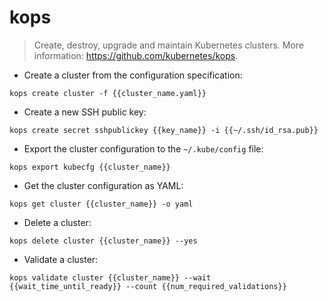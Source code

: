 # kops

> Create, destroy, upgrade and maintain Kubernetes clusters.
> More information: <https://github.com/kubernetes/kops>.

- Create a cluster from the configuration specification:

`kops create cluster -f {{cluster_name.yaml}}`

- Create a new SSH public key:

`kops create secret sshpublickey {{key_name}} -i {{~/.ssh/id_rsa.pub}}`

- Export the cluster configuration to the `~/.kube/config` file:

`kops export kubecfg {{cluster_name}}`

- Get the cluster configuration as YAML:

`kops get cluster {{cluster_name}} -o yaml`

- Delete a cluster:

`kops delete cluster {{cluster_name}} --yes`

- Validate a cluster:

`kops validate cluster {{cluster_name}} --wait {{wait_time_until_ready}} --count {{num_required_validations}}`
